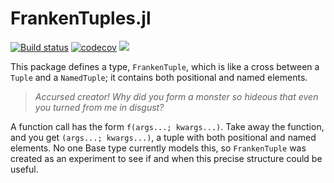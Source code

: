# FrankenTuples.jl

[![Build status](https://github.com/ararslan/FrankenTuples.jl/workflows/CI/badge.svg)](https://github.com/ararslan/FrankenTuples.jl/actions?query=workflow%3ACI+branch%3Amaster)
[![codecov](https://codecov.io/gh/ararslan/FrankenTuples.jl/branch/master/graph/badge.svg?token=G47EaAAqKi)](https://codecov.io/gh/ararslan/FrankenTuples.jl)
[![][docs-latest-img]][docs-latest-url]

This package defines a type, `FrankenTuple`, which is like a cross between a `Tuple` and a
`NamedTuple`; it contains both positional and named elements.

> _Accursed creator! Why did you form a monster so hideous that even you turned from me in disgust?_

A function call has the form `f(args...; kwargs...)`.
Take away the function, and you get `(args...; kwargs...)`, a tuple with both positional
and named elements.
No one Base type currently models this, so `FrankenTuple` was created as an experiment to
see if and when this precise structure could be useful.

[docs-latest-img]: https://img.shields.io/badge/docs-latest-blue.svg
[docs-latest-url]: http://ararslan.github.io/FrankenTuples.jl/latest/
